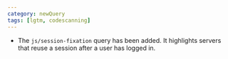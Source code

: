 ```yaml
---
category: newQuery
tags: [lgtm, codescanning]
---
```

* The `js/session-fixation` query has been added. It highlights servers that reuse a session after a user has logged in.
